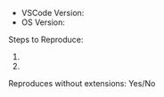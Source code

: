 <!-- Do you have a question? Please ask it on http://stackoverflow.com/questions/tagged/vscode. -->

<!-- Use Help > Report Issues to prefill these. -->
- VSCode Version:
- OS Version:

Steps to Reproduce:

1.
2.

<!-- Launch with `code --disable-extensions` to check. -->
Reproduces without extensions: Yes/No